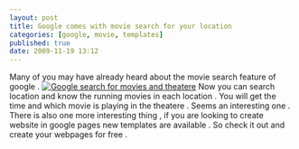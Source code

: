 ```yaml
---
layout: post
title: Google comes with movie search for your location
categories: [google, movie, templates]
published: true
date: 2009-11-19 13:12
---
```

Many of you may have already heard about the movie search feature of google .  [![Google search for movies and theatere](http://farm3.static.flickr.com/2763/4116447151_1bd2c1e29c.jpg)](http://www.flickr.com/photos/harikt/4116447151/)  Now you can search location and know the running movies in each location . You will get the time and which movie is playing in the theatere . Seems an interesting one .  There is also one more interesting thing , if you are looking to create website in google pages new templates are available . So check it out and create your webpages for free .   
